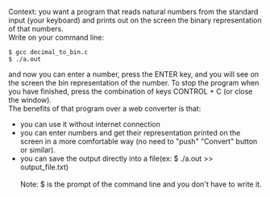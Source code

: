 Context:
you want a program that reads natural numbers from the standard input (your keyboard) and prints out on the screen the binary 
representation of that numbers.  
Write on your command line:

```
$ gcc decimal_to_bin.c  
$ ./a.out
```

and now you can enter a number, press the ENTER key, and you will see on the screen the bin representation of the number. 
To stop the program when you have finished, press the combination of keys CONTROL + C (or close the window).    
The benefits of that program over a web converter is that:  
- you can use it without internet connection  
- you can enter numbers and get their representation printed on the screen in a more comfortable way
(no need to "push" "Convert" button or similar).
- you can save the output directly into a file(ex: $ ./a.out >> output_file.txt)
<br/><br/>
Note:   $      is the prompt of the command line and you don't have to write it.
